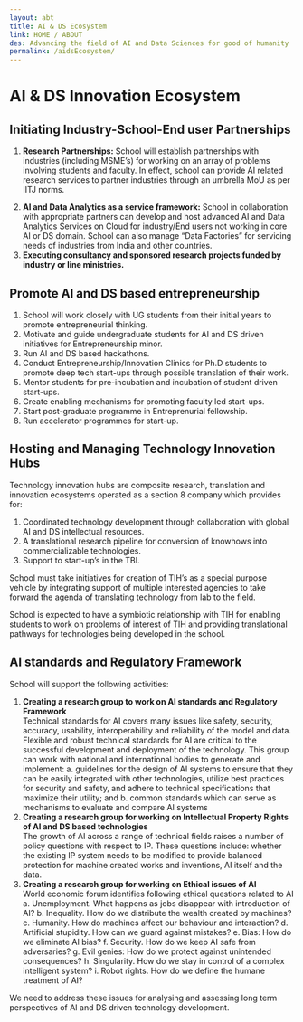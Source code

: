```yaml
---
layout: abt
title: AI & DS Ecosystem
link: HOME / ABOUT
des: Advancing the field of AI and Data Sciences for good of humanity
permalink: /aidsEcosystem/
---
```


# AI & DS Innovation Ecosystem

## Initiating Industry-School-End user Partnerships

1. **Research Partnerships:** School will establish partnerships with industries (including MSME’s) for working on an array of problems involving students and faculty. In effect, school can provide AI related research services to partner industries through an umbrella MoU as per IITJ norms.</p>
2. **AI and Data Analytics as a service framework:** School in collaboration with appropriate partners can develop and host advanced AI and Data Analytics Services on Cloud for industry/End users not working in core AI or DS domain. School can also manage “Data Factories” for servicing needs of industries from India and other countries.
3. **Executing consultancy and sponsored research projects funded by industry or line ministries.**

## Promote AI and DS based entrepreneurship

1. School will work closely with UG students from their initial years to promote entrepreneurial thinking.
2. Motivate and guide undergraduate students for AI and DS driven initiatives for Entrepreneurship minor.
3. Run AI and DS based hackathons.
4. Conduct Entrepreneurship/Innovation Clinics for Ph.D students to promote deep tech start-ups through possible translation of their work.
5. Mentor students for pre-incubation and incubation of student driven start-ups.
6. Create enabling mechanisms for promoting faculty led start-ups.
7. Start post-graduate programme in Entreprenurial fellowship.
8. Run accelerator programmes for start-up.

## Hosting and Managing Technology Innovation Hubs

Technology innovation hubs are composite research, translation and innovation ecosystems operated as a section 8 company which provides for:
1. Coordinated technology development through collaboration with global AI and DS intellectual resources.
2. A translational research pipeline for conversion of knowhows into commercializable technologies.
3. Support to start-up’s in the TBI.

School must take initiatives for creation of TIH’s as a special purpose vehicle by integrating support of multiple interested agencies to take forward the agenda of translating technology from lab to the field.  

School is expected to have a symbiotic relationship with TIH for enabling students to work on problems of interest of TIH and providing translational pathways for technologies being developed in the school.

## AI standards and Regulatory Framework

School will support the following activities:
1. **Creating a research group to work on AI standards and Regulatory Framework**  
Technical standards for AI covers many issues like safety, security, accuracy, usability, interoperability and reliability of the model and data. Flexible and robust technical standards for AI are critical to the successful development and deployment of the technology. This group can work with national and international bodies to generate and implement:
    a. guidelines for the design of AI systems to ensure that they can be easily integrated with other technologies, utilize best practices for security and safety, and adhere to technical specifications that maximize their utility; and
    b. common standards which can serve as mechanisms to evaluate and compare AI systems
2. **Creating a research group for working on Intellectual Property Rights of AI and DS based technologies**  
The growth of AI across a range of technical fields raises a number of policy questions with respect to IP. These questions include: whether the existing IP system needs to be modified to provide balanced protection for machine created works and inventions, AI itself and the data.
3. **Creating a research group for working on Ethical issues of AI**  
World economic forum identifies following ethical questions related to AI
    a. Unemployment. What happens as jobs disappear with introduction of AI?
    b. Inequality. How do we distribute the wealth created by machines?
    c. Humanity. How do machines affect our behaviour and interaction?
    d. Artificial stupidity. How can we guard against mistakes?
    e. Bias: How do we eliminate AI bias?
    f. Security. How do we keep AI safe from adversaries?
    g. Evil genies: How do we protect against unintended consequences?
    h. Singularity. How do we stay in control of a complex intelligent system?
    i. Robot rights. How do we define the humane treatment of AI?

We need to address these issues for analysing and assessing long term perspectives of AI and DS driven technology development.

<style>
/* page-banner image */
.background-about{
  background-image: url("{{ site.baseurl }}/images/Ecosystem.png");
}
</style>
